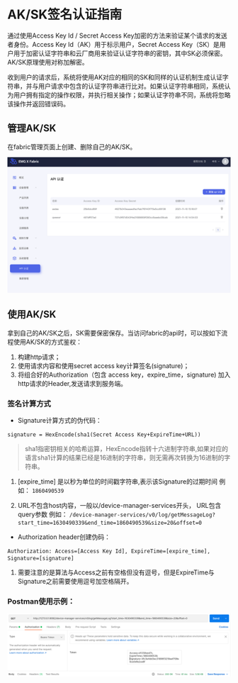# AK/SK签名认证指南

通过使用Access Key Id / Secret Access Key加密的方法来验证某个请求的发送者身份。Access Key Id（AK）用于标示用户，Secret Access Key（SK）是用户用于加密认证字符串和云厂商用来验证认证字符串的密钥，其中SK必须保密。 AK/SK原理使用对称加解密。

收到用户的请求后，系统将使用AK对应的相同的SK和同样的认证机制生成认证字符串，并与用户请求中包含的认证字符串进行比对。如果认证字符串相同，系统认为用户拥有指定的操作权限，并执行相关操作；如果认证字符串不同，系统将忽略该操作并返回错误码。

## 管理AK/SK

在fabric管理页面上创建、删除自己的AK/SK。

![创建AK/SK](./_assets/aksk.png)

## 使用AK/SK

拿到自己的AK/SK之后，SK需要保密保存。当访问fabric的api时，可以按如下流程使用AK/SK的方式鉴权：

1. 构建http请求；
2. 使用请求内容和使用secret access key计算签名(signature)；
3. 将组合好的Authorization（包含 access key，expire_time，signature) 加入http请求的Header,发送请求到服务端。

### 签名计算方式

- Signature计算方式的伪代码：
```
signature = HexEncode(sha1(Secret Access Key+ExpireTime+URL))
```
> sha1指密钥相关的哈希运算，HexEncode指转十六进制字符串,如果对应的语言sha1计算的结果已经是16进制的字符串，则无需再次转换为16进制的字符串。

1. \[expire_time] 是以秒为单位的时间戳字符串,表示该Signature的过期时间
例如：
`1860490539`

2. URL不包含host内容，一般以/device-manager-services开头， URL包含query参数
例如：
`
/device-manager-services/v0/log/getMessageLog?start_time=1630490339&end_time=1860490539&size=20&offset=0
`


- Authorization header创建伪码：

```
Authorization: Access=[Access Key Id], ExpireTime=[expire_time], Signature=[signature]
```

1. 需要注意的是算法与Access之前有空格但没有逗号，但是ExpireTime与Signature之前需要使用逗号加空格隔开。

### Postman使用示例：

![使用示例](./_assets/postman_demo.png)

